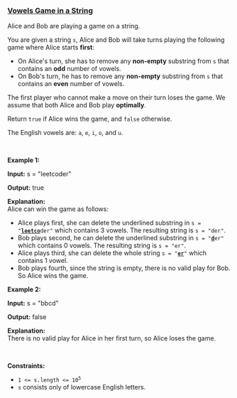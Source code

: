### [Vowels Game in a String](https://leetcode.com/problems/vowels-game-in-a-string)

<p>Alice and Bob are playing a game on a string.</p>

<p>You are given a string <code>s</code>, Alice and Bob will take turns playing the following game where Alice starts <strong>first</strong>:</p>

<ul>
	<li>On Alice&#39;s turn, she has to remove any <strong>non-empty</strong> <span data-keyword="substring">substring</span> from <code>s</code> that contains an <strong>odd</strong> number of vowels.</li>
	<li>On Bob&#39;s turn, he has to remove any <strong>non-empty</strong> <span data-keyword="substring">substring</span> from <code>s</code> that contains an <strong>even</strong> number of vowels.</li>
</ul>

<p>The first player who cannot make a move on their turn loses the game. We assume that both Alice and Bob play <strong>optimally</strong>.</p>

<p>Return <code>true</code> if Alice wins the game, and <code>false</code> otherwise.</p>

<p>The English vowels are: <code>a</code>, <code>e</code>, <code>i</code>, <code>o</code>, and <code>u</code>.</p>

<p>&nbsp;</p>
<p><strong class="example">Example 1:</strong></p>

<div class="example-block">
<p><strong>Input:</strong> <span class="example-io">s = &quot;leetcoder&quot;</span></p>

<p><strong>Output:</strong> <span class="example-io">true</span></p>

<p><strong>Explanation:</strong><br />
Alice can win the game as follows:</p>

<ul>
	<li>Alice plays first, she can delete the underlined substring in <code>s = &quot;<u><strong>leetco</strong></u>der&quot;</code> which contains 3 vowels. The resulting string is <code>s = &quot;der&quot;</code>.</li>
	<li>Bob plays second, he can delete the underlined substring in <code>s = &quot;<u><strong>d</strong></u>er&quot;</code> which contains 0 vowels. The resulting string is <code>s = &quot;er&quot;</code>.</li>
	<li>Alice plays third, she can delete the whole string <code>s = &quot;<strong><u>er</u></strong>&quot;</code> which contains 1 vowel.</li>
	<li>Bob plays fourth, since the string is empty, there is no valid play for Bob. So Alice wins the game.</li>
</ul>
</div>

<p><strong class="example">Example 2:</strong></p>

<div class="example-block">
<p><strong>Input:</strong> <span class="example-io">s = &quot;bbcd&quot;</span></p>

<p><strong>Output:</strong> <span class="example-io">false</span></p>

<p><strong>Explanation:</strong><br />
There is no valid play for Alice in her first turn, so Alice loses the game.</p>
</div>

<p>&nbsp;</p>
<p><strong>Constraints:</strong></p>

<ul>
	<li><code>1 &lt;= s.length &lt;= 10<sup>5</sup></code></li>
	<li><code>s</code> consists only of lowercase English letters.</li>
</ul>
